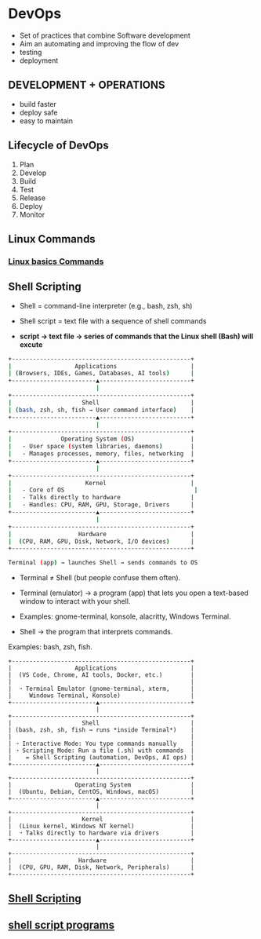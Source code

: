 # DevOps
- Set of practices that combine Software development
- Aim an automating and improving the flow of dev
- testing
- deployment
## DEVELOPMENT + OPERATIONS
- build faster
- deploy safe
- easy to maintain

## Lifecycle of DevOps
1. Plan
2. Develop
3. Build
4. Test
5. Release
6. Deploy
7. Monitor

## Linux Commands
### [Linux basics Commands](/linux.md)


## Shell Scripting

- Shell = command-line interpreter (e.g., bash, zsh, sh)

- Shell script = text file with a sequence of shell commands
- **script -> text file -> series of commands that the Linux shell (Bash) will excute**

```bash
+---------------------------------------------------+
|                  Applications                     |
| (Browsers, IDEs, Games, Databases, AI tools)      |
+------------------------▲--------------------------+
                         |
+---------------------------------------------------+
|                    Shell                          |
| (bash, zsh, sh, fish → User command interface)    |
+------------------------▲--------------------------+
                         |
+---------------------------------------------------+
|              Operating System (OS)                |
|   - User space (system libraries, daemons)        |
|   - Manages processes, memory, files, networking  |
+------------------------▲--------------------------+
                         |
+---------------------------------------------------+
|                     Kernel                        |
|   - Core of OS                                     |
|   - Talks directly to hardware                    |
|   - Handles: CPU, RAM, GPU, Storage, Drivers      |
+------------------------▲--------------------------+
                         |
+---------------------------------------------------+
|                   Hardware                        |
|  (CPU, RAM, GPU, Disk, Network, I/O devices)      |
+---------------------------------------------------+
```

```bash
Terminal (app) → launches Shell → sends commands to OS
```
- Terminal ≠ Shell (but people confuse them often).

- Terminal (emulator) → a program (app) that lets you open a text-based window to interact with your shell.

- Examples: gnome-terminal, konsole, alacritty, Windows Terminal.

- Shell → the program that interprets commands.

Examples: bash, zsh, fish.
```
+---------------------------------------------------+
|                  Applications                     |
|  (VS Code, Chrome, AI tools, Docker, etc.)        |
|                                                   |
|  ➝ Terminal Emulator (gnome-terminal, xterm,      |
|     Windows Terminal, Konsole)                    |
+------------------------▲--------------------------+
                         |
+---------------------------------------------------+
|                    Shell                          |
| (bash, zsh, sh, fish → runs *inside Terminal*)    |
|                                                   |
| ➝ Interactive Mode: You type commands manually    |
| ➝ Scripting Mode: Run a file (.sh) with commands  |
|    = Shell Scripting (automation, DevOps, AI ops) |
+------------------------▲--------------------------+
                         |
+---------------------------------------------------+
|                  Operating System                 |
|  (Ubuntu, Debian, CentOS, Windows, macOS)         |
+------------------------▲--------------------------+
                         |
+---------------------------------------------------+
|                    Kernel                         |
|  (Linux kernel, Windows NT kernel)                |
|  ➝ Talks directly to hardware via drivers         |
+------------------------▲--------------------------+
                         |
+---------------------------------------------------+
|                   Hardware                        |
|  (CPU, GPU, RAM, Disk, Network, Peripherals)      |
+---------------------------------------------------+

```

## [Shell Scripting](/ShellScripting.md)
## [shell script programs](/shellScripts/)


